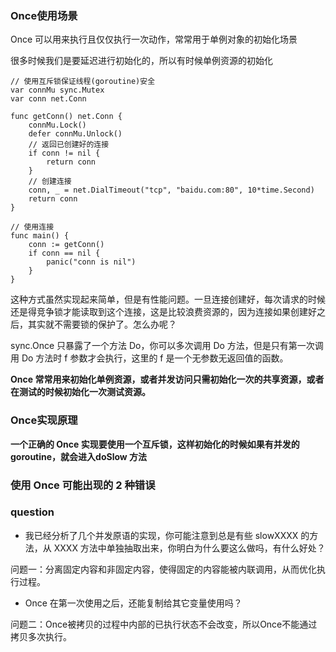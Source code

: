 ### Once使用场景

Once 可以用来执行且仅仅执行一次动作，常常用于单例对象的初始化场景

很多时候我们是要延迟进行初始化的，所以有时候单例资源的初始化
```golang
// 使用互斥锁保证线程(goroutine)安全
var connMu sync.Mutex
var conn net.Conn

func getConn() net.Conn {
    connMu.Lock()
    defer connMu.Unlock()
    // 返回已创建好的连接
    if conn != nil {
        return conn
    }
    // 创建连接
    conn, _ = net.DialTimeout("tcp", "baidu.com:80", 10*time.Second)
    return conn
}

// 使用连接
func main() {
    conn := getConn()
    if conn == nil {
        panic("conn is nil")
    }
}
```
这种方式虽然实现起来简单，但是有性能问题。一旦连接创建好，每次请求的时候还是得竞争锁才能读取到这个连接，这是比较浪费资源的，因为连接如果创建好之后，其实就不需要锁的保护了。怎么办呢？

sync.Once 只暴露了一个方法 Do，你可以多次调用 Do 方法，但是只有第一次调用 Do 方法时 f 参数才会执行，这里的 f 是一个无参数无返回值的函数。

**Once 常常用来初始化单例资源，或者并发访问只需初始化一次的共享资源，或者在测试的时候初始化一次测试资源。**

### Once实现原理

**一个正确的 Once 实现要使用一个互斥锁，这样初始化的时候如果有并发的 goroutine，就会进入doSlow 方法**

### 使用 Once 可能出现的 2 种错误

### question

- 我已经分析了几个并发原语的实现，你可能注意到总是有些 slowXXXX 的方法，从 XXXX 方法中单独抽取出来，你明白为什么要这么做吗，有什么好处？

问题一：分离固定内容和非固定内容，使得固定的内容能被内联调用，从而优化执行过程。

- Once 在第一次使用之后，还能复制给其它变量使用吗？

问题二：Once被拷贝的过程中内部的已执行状态不会改变，所以Once不能通过拷贝多次执行。